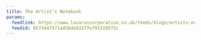 ```yaml
---
title: The Artist’s Notebook
params:
  feedlink: https://www.lazaruscorporation.co.uk/feeds/blogs/artists-notebook/format/atom
  feedid: 8573447571ad3bde03277e7913195f2c
---
```

